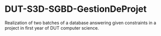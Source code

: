 # DUT-S3D-SGBD-GestionDeProjet

Realization of two batches of a database answering given constraints in a project in first year of DUT computer science.
